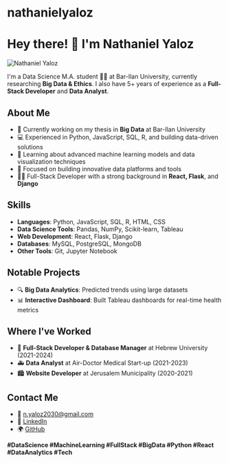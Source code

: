 # nathanielyaloz

# Hey there! 👋 I'm Nathaniel Yaloz

![Nathaniel Yaloz](./media/github_gif_nathan.gif)



I'm a Data Science M.A. student 🧑‍🎓 at Bar-Ilan University, currently researching **Big Data & Ethics**. I also have 5+ years of experience as a **Full-Stack Developer** and **Data Analyst**.

## About Me

- 🔬 Currently working on my thesis in **Big Data** at Bar-Ilan University
- 💻 Experienced in Python, JavaScript, SQL, R, and building data-driven solutions
- 🌱 Learning about advanced machine learning models and data visualization techniques
- 🎯 Focused on building innovative data platforms and tools
- 🧑‍💻 Full-Stack Developer with a strong background in **React, Flask**, and **Django**

## Skills
- **Languages**: Python, JavaScript, SQL, R, HTML, CSS
- **Data Science Tools**: Pandas, NumPy, Scikit-learn, Tableau
- **Web Development**: React, Flask, Django
- **Databases**: MySQL, PostgreSQL, MongoDB
- **Other Tools**: Git, Jupyter Notebook

## Notable Projects

- 🔍 **Big Data Analytics**: Predicted trends using large datasets
- 📊 **Interactive Dashboard**: Built Tableau dashboards for real-time health metrics

## Where I've Worked

- 🏫 **Full-Stack Developer & Database Manager** at Hebrew University (2021-2024)
- 🚑 **Data Analyst** at Air-Doctor Medical Start-up (2021-2023)
- 🏙️ **Website Developer** at Jerusalem Municipality (2020-2021)

## Contact Me

- 📧 [n.yaloz2030@gmail.com](mailto:n.yaloz2030@gmail.com)
- 🔗 [LinkedIn](https://www.linkedin.com/in/nathaniel-yaloz/)
- 🌍 [GitHub](https://github.com/YalozTech)

**#DataScience #MachineLearning #FullStack #BigData #Python #React #DataAnalytics #Tech**
